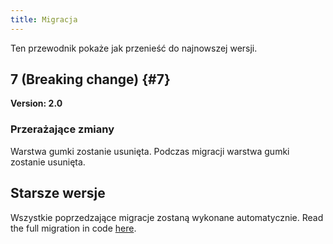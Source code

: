 ```yaml
---
title: Migracja
---
```


Ten przewodnik pokaże jak przenieść do najnowszej wersji.

## 7 (Breaking change) {#7}

**Version: 2.0**

### Przerażające zmiany

Warstwa gumki zostanie usunięta. Podczas migracji warstwa gumki zostanie usunięta.

## Starsze wersje

Wszystkie poprzedzające migracje zostaną wykonane automatycznie.
Read the full migration in code [here](https://github.com/LinwoodDev/Butterfly/blob/95825da4ebbf9ded392c863da577666dbcdda45c/app/lib/models/converter.dart#L17).
